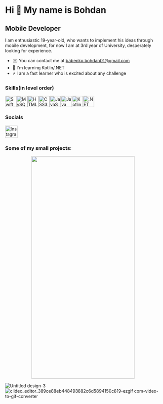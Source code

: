 Hi 👋 My name is Bohdan
======================= 

Mobile Developer
---------------- 

I am enthusiastic 19-year-old, who wants to implement his ideas through mobile development, for now I am at 3rd year of University, desperately looking for experience.

* ✉️  You can contact me at [babenko.bohdan01@gmail.com](mailto:babenko.bohdan01@gmail.com)
* 🧠  I'm learning Kotlin/.NET
* ⚡  I am a fast learner who is excited about any challenge

### Skills(in level order)  

<p align="left"> <a href="https://developer.apple.com/swift/" target="_blank" rel="noreferrer"><img src="https://raw.githubusercontent.com/danielcranney/readme-generator/main/public/icons/skills/swift-colored.svg" width="36" height="36" alt="Swift" /></a><a href="https://www.mysql.com/" target="_blank" rel="noreferrer"><img src="https://raw.githubusercontent.com/danielcranney/readme-generator/main/public/icons/skills/mysql-colored.svg" width="36" height="36" alt="MySQL" /></a><a href="https://developer.mozilla.org/en-US/docs/Glossary/HTML5" target="_blank" rel="noreferrer"><img src="https://raw.githubusercontent.com/danielcranney/readme-generator/main/public/icons/skills/html5-colored.svg" width="36" height="36" alt="HTML5" /></a><a href="https://www.w3.org/TR/CSS/#css" target="_blank" rel="noreferrer"><img src="https://raw.githubusercontent.com/danielcranney/readme-generator/main/public/icons/skills/css3-colored.svg" width="36" height="36" alt="CSS3" /></a><a href="https://developer.mozilla.org/en-US/docs/Web/JavaScript" target="_blank" rel="noreferrer"><img src="https://raw.githubusercontent.com/danielcranney/readme-generator/main/public/icons/skills/javascript-colored.svg" width="36" height="36" alt="JavaScript" /></a><a href="https://www.oracle.com/java/" target="_blank" rel="noreferrer"><img src="https://raw.githubusercontent.com/danielcranney/readme-generator/main/public/icons/skills/java-colored.svg" width="36" height="36" alt="Java" /></a><a href="https://kotlinlang.org/" target="_blank" rel="noreferrer"><img src="https://raw.githubusercontent.com/danielcranney/readme-generator/main/public/icons/skills/kotlin-colored.svg" width="36" height="36" alt="Kotlin" /></a><a href="https://dotnet.microsoft.com/en-us/" target="_blank" rel="noreferrer"><img src="https://raw.githubusercontent.com/danielcranney/readme-generator/main/public/icons/skills/dot-net-colored.svg" width="36" height="36" alt=".NET" /></a> </p> 

### Socials <p align="left">
  <a href="http://www.instagram.com/________narcissus_________?igshid=expqrqpcrn65o" target="_blank" rel="noreferrer">
    <picture>
      <source srcset="https://upload.wikimedia.org/wikipedia/commons/a/a5/Instagram_icon.png" />
      <img src="https://upload.wikimedia.org/wikipedia/commons/a/a5/Instagram_icon.png" width="40" height="40" alt="Instagram Logo" />
    </picture>
  </a>
</p>

### Some of my small projects: 


<div align="center">
  <img src="[https://example.com/gif1.gif](https://github.com/BeaverOnAMission/BeaverOnAMission/assets/161192575/25932995-374e-4f50-a142-18e95fe50f93)" width="334" height="720"/>
 
</div>

![Untitled design-3](https://github.com/BeaverOnAMission/BeaverOnAMission/assets/161192575/e8bcbb51-42bd-4c6e-8d5b-55993077d545)
![clideo_editor_389ce88eb448498882c6d5894150c819-ezgif com-video-to-gif-converter](https://github.com/BeaverOnAMission/BeaverOnAMission/assets/161192575/681dcf10-493a-4fb4-a6b9-4726a7d665a3)










